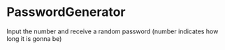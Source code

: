 # PasswordGenerator
Input the number and receive a random password (number indicates how long it is gonna be)
